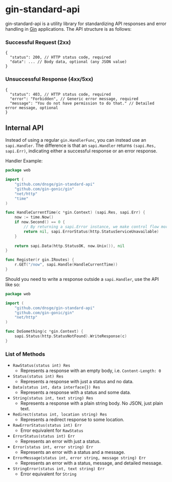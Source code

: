 # gin-standard-api

gin-standard-api is a utility library for standardizing API responses and error handling in [Gin](https://github.com/gin-gonic/gin) applications. The API structure is as follows:


### Successful Request (2xx)
```json5
{
  "status": 200, // HTTP status code, required
  "data": ... // Body data, optional (any JSON value)
}
```

### Unsuccessful Response (4xx/5xx)
```json5
{
  "status": 403, // HTTP status code, required
  "error": "Forbidden", // Generic error message, required
  "message": "You do not have permission to do that." // Detailed error message, optional
}
```

## Internal API

Instead of using a regular `gin.HandlerFunc`, you can instead use an `sapi.Handler`. The difference is that an `sapi.Handler` returns `(sapi.Res, sapi.Err)`, indicating either a successful response or an error response.

Handler Example:

```go
package web

import (
	"github.com/dnsge/gin-standard-api"
	"github.com/gin-gonic/gin"
	"net/http"
	"time"
)

func HandleCurrentTime(c *gin.Context) (sapi.Res, sapi.Err) {
	now := time.Now()
	if now.Second() == 0 {
		// By returning a sapi.Error instance, we make control flow more explicit.
		return nil, sapi.ErrorStatus(http.StatusServiceUnavailable)
	}
	
	return sapi.Data(http.StatusOK, now.Unix()), nil
}

func Register(r gin.IRoutes) {
	r.GET("/now", sapi.Handle(HandleCurrentTime))
}
```

Should you need to write a response outside a `sapi.Handler`, use the API like so:

```go
package web

import (
	"github.com/dnsge/gin-standard-api"
	"github.com/gin-gonic/gin"
	"net/http"
)

func DoSomething(c *gin.Context) {
    sapi.Status(http.StatusNotFound).WriteResponse(c)
}
```

### List of Methods
- `RawStatus(status int) Res` 
  - Represents a response with an empty body, i.e. `Content-Length: 0`
- `Status(status int) Res`
  - Represents a response with just a status and no data.
- `Data(status int, data interface{}) Res`
  - Represents a response with a status and some data.
- `String(status int, text string) Res`
  - Represents a response with a plain string body. No JSON, just plain text.
- `Redirect(status int, location string) Res`
  - Represents a redirect response to some location.
- `RawErrorStatus(status int) Err`
  - Error equivalent for `RawStatus`
- `ErrorStatus(status int) Err`
  - Represents an error with just a status.
- `Error(status int, error string) Err`
  - Represents an error with a status and a message.
- `ErrorMessage(status int, error string, message string) Err`
  - Represents an error with a status, message, and detailed message.
- `StringError(status int, text string) Err`
  - Error equivalent for `String`